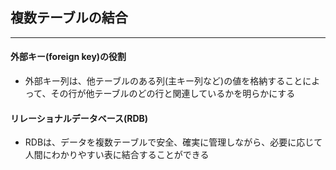 ## 複数テーブルの結合
----

#### 外部キー(foreign key)の役割
- 外部キー列は、他テーブルのある列(主キー列など)の値を格納することによって、その行が他テーブルのどの行と関連しているかを明らかにする

#### リレーショナルデータベース(RDB)
- RDBは、データを複数テーブルで安全、確実に管理しながら、必要に応じて人間にわかりやすい表に結合することができる